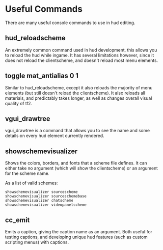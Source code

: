# Useful Commands

There are many useful console commands to use in hud editing.

## hud_reloadscheme

An extremely common command used in hud development, this allows you to reload the hud while ingame. It has several limitations however, since it does not reload the clientscheme, and doesn't reload most menu elements.

## toggle mat_antialias 0 1

Similar to hud_reloadscheme, except it also reloads the majority of menu elements (but still doesn't reload the clientscheme). It also reloads all materials, and predictably takes longer, as well as changes overall visual quality of tf2.

## vgui_drawtree

vgui_drawtree is a command that allows you to see the name and some details on every hud element currently rendered.

## showschemevisualizer

Shows the colors, borders, and fonts that a scheme file defines. It can either take no argument (which will show the clientscheme) or an argument for the scheme name.

As a list of valid schemes:
```
showschemevisualizer sourcescheme
showschemevisualizer sourceschemebase
showschemevisualizer chatscheme
showschemevisualizer videopanelscheme
```

## cc_emit

Emits a caption, giving the caption name as an argument. Both useful for testing captions, and developing unique hud features (such as custom scripting menus) with captions.